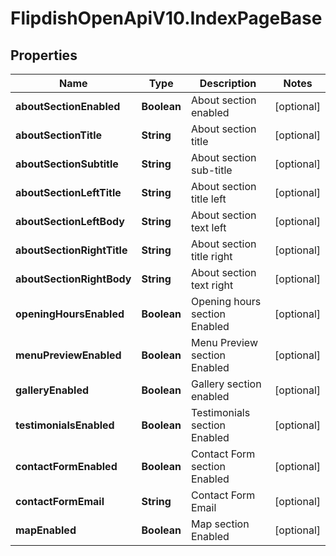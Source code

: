 # FlipdishOpenApiV10.IndexPageBase

## Properties
Name | Type | Description | Notes
------------ | ------------- | ------------- | -------------
**aboutSectionEnabled** | **Boolean** | About section enabled | [optional] 
**aboutSectionTitle** | **String** | About section title | [optional] 
**aboutSectionSubtitle** | **String** | About section sub-title | [optional] 
**aboutSectionLeftTitle** | **String** | About section title left | [optional] 
**aboutSectionLeftBody** | **String** | About section text left | [optional] 
**aboutSectionRightTitle** | **String** | About section title right | [optional] 
**aboutSectionRightBody** | **String** | About section text right | [optional] 
**openingHoursEnabled** | **Boolean** | Opening hours section Enabled | [optional] 
**menuPreviewEnabled** | **Boolean** | Menu Preview section Enabled | [optional] 
**galleryEnabled** | **Boolean** | Gallery section enabled | [optional] 
**testimonialsEnabled** | **Boolean** | Testimonials section Enabled | [optional] 
**contactFormEnabled** | **Boolean** | Contact Form section Enabled | [optional] 
**contactFormEmail** | **String** | Contact Form Email | [optional] 
**mapEnabled** | **Boolean** | Map section Enabled | [optional] 


